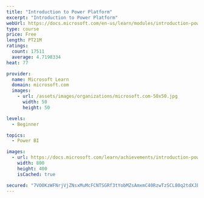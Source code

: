 ```yaml
---
title: "Introduction to Power Platform"
excerpt: "Introduction to Power Platform"
webUrl: https://docs.microsoft.com/en-us/learn/modules/introduction-power-platform/
type: course
price: Free
length: PT21M
ratings:
  count: 17511
  average: 4.7198334
heat: 77

provider:
  name: Microsoft Learn
  domain: microsoft.com
  images:
    - url: /assets/images/organizations/microsoft.com-50x50.jpg
      width: 50
      height: 50

levels:
  - Beginner

topics:
  - Power BI

images:
  - url: https://docs.microsoft.com/learn/achievements/introduction-power-platform-social.png
    width: 800
    height: 400
    isCached: true

secured: "7VO0KzWFNrjVjZNsxMuMcFCNTSGRf3tYobMZsAmxmC40RzwTzSCL80q2tdXJEcXtCn347T7u3hI5uLemW8qMxHJwGvYiGLa1br8x/TQGE9rNVUpR8+uT3KnsGwWXuTi+lX9pmu6ae4KJhW+IfHYL5+29xFHHZk1ZdjkKxyibXVbmHUa7xiFet7E55hlK/Kq7DvrgH/qLSqDrkBgin63AeM/ZiLpudy2RAo3SYsFYmg2BnW0ownEDN8eJLq/mc+TgZaS/3i2sLxQIGaNdJTr2/pziAuWrJX3aozU3XARptlboKeyGkSHg+X7MUldTCa1MxBPCebQaZNeXgVw0dnbd8PeFOzkUwxI/QzAaWW/OwOfh7eY8W6q55GXg9LikR97wqqsIUo9jd1Zg5oU4ft8qbH/MZAQj5DNnShgp6EjA0jWHzCIuNL2SRuNTHFqD2rqT;z/Byw9kX2o9xPBqFwP1mLQ=="
---
```


